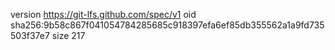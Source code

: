 version https://git-lfs.github.com/spec/v1
oid sha256:9b58c867f041054784285685c918397efa6ef85db355562a1a9fd735503f37e7
size 217
